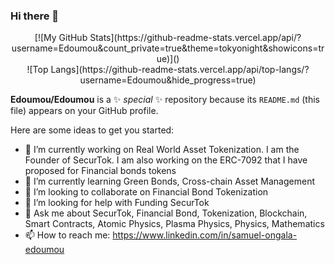 ### Hi there 👋

<div align="center">
  [![My GitHub Stats](https://github-readme-stats.vercel.app/api/?username=Edoumou&count_private=true&theme=tokyonight&showicons=true)]()
</div>

<div align="center">
  ![Top Langs](https://github-readme-stats.vercel.app/api/top-langs/?username=Edoumou&hide_progress=true)
</div>

**Edoumou/Edoumou** is a ✨ _special_ ✨ repository because its `README.md` (this file) appears on your GitHub profile.

Here are some ideas to get you started:

- 🔭 I’m currently working on Real World Asset Tokenization. I am the Founder of SecurTok. I am also working on the ERC-7092 that I have proposed for Financial bonds tokens
- 🌱 I’m currently learning Green Bonds, Cross-chain Asset Management
- 👯 I’m looking to collaborate on Financial Bond Tokenization
- 🤔 I’m looking for help with Funding SecurTok
- 💬 Ask me about SecurTok, Financial Bond, Tokenization, Blockchain, Smart Contracts, Atomic Physics, Plasma Physics, Physics, Mathematics
- 📫 How to reach me: https://www.linkedin.com/in/samuel-ongala-edoumou
